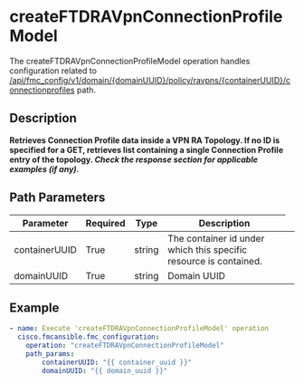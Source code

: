 # createFTDRAVpnConnectionProfileModel

The createFTDRAVpnConnectionProfileModel operation handles configuration related to [/api/fmc_config/v1/domain/{domainUUID}/policy/ravpns/{containerUUID}/connectionprofiles](/paths//api/fmc_config/v1/domain/{domain_uuid}/policy/ravpns/{container_uuid}/connectionprofiles.md) path.&nbsp;
## Description
**Retrieves Connection Profile data inside a VPN RA Topology. If no ID is specified for a GET, retrieves list containing a single Connection Profile entry of the topology. _Check the response section for applicable examples (if any)._**

## Path Parameters
| Parameter | Required | Type | Description |
| --------- | -------- | ---- | ----------- |
| containerUUID | True | string <td colspan=3> The container id under which this specific resource is contained. |
| domainUUID | True | string <td colspan=3> Domain UUID |

## Example
```yaml
- name: Execute 'createFTDRAVpnConnectionProfileModel' operation
  cisco.fmcansible.fmc_configuration:
    operation: "createFTDRAVpnConnectionProfileModel"
    path_params:
        containerUUID: "{{ container_uuid }}"
        domainUUID: "{{ domain_uuid }}"

```